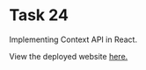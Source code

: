 # Task 24

Implementing Context API in React.

View the deployed website [here.](https://spiffy-creponne-e3caa5.netlify.app/)
